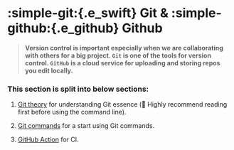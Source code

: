 # **:simple-git:{.e_swift} Git & :simple-github:{.e_github} Github**

>**Version control is important especially when we are collaborating with others for a big project. `Git` is one of the tools for version control. `GitHub` is a cloud service for uploading and storing repos you edit locally.**

### This section is split into below sections:

1. [Git theory](theory.md) for understanding Git essence (:1st_place_medal: Highly recommend reading first before using the command line). 

2. [Git commands](commands.md) for a start using Git commands.

3. [GitHub Action](action.md) for CI.

